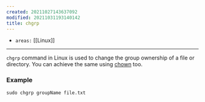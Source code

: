 ```yaml
---
created: 20211027143637092
modified: 20211031193140142
title: chgrp
---
```


- `areas:` [[Linux]]

---

`chgrp` command in Linux is used to change the group ownership of a file or directory. You can achieve the same using [chown](#chown) too.

### Example

`sudo chgrp groupName file.txt`
